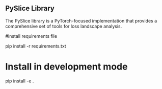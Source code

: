 ## PySlice Library

The PySlice library is a PyTorch-focused implementation that provides a comprehensive set of tools for loss landscape analysis.

#install requirements file

pip install -r requirements.txt

# Install in development mode
pip install -e .
```

